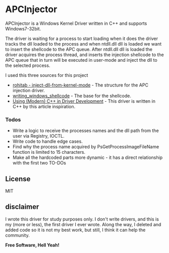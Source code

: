 # APCInjector

APCInjector is a Windows Kernel Driver written in C++ and supports Windows7-32bit.

The driver is waiting for a process to start loading when it does the driver tracks the dll loaded to the process and when ntdll.dll dll is loaded we want to insert the shellcode to the APC queue. 
After ntdll.dll dll is loaded the driver acquires the process thread, and inserts the injection shellcode to the APC queue that in turn will be executed in user-mode and inject the dll to the selected process.

I used this three sources for this project

* [rohitab - inject-dll-from-kernel-mode] - The structure for the APC injection driver.
* [writing_windows_shellcode] - The base for the shellcode.
* [Using (Modern) C++ in Driver Development] - This driver is written in C++ by this article inspiration.

### Todos

 - Write a logic to receive the processes names and the dll path from the user via Registry, IOCTL.
 - Write code to handle edge cases.
 - Find why the process name acquired by PsGetProcessImageFileName function is limited to 15 characters.
 - Make all the hardcoded parts more dynamic - it has a direct relationship with the first two TO-DOs

License
----

MIT

## disclaimer
I wrote this driver for study purposes only. 
I don't write drivers, and this is my (more or less), the first driver I ever wrote. 
Along the way, I deleted and added code so it is not my best work, but still, I think it can help the community.

**Free Software, Hell Yeah!**


   [rohitab - inject-dll-from-kernel-mode]: <https://www.rohitab.com/discuss/topic/40737-inject-dll-from-kernel-mode/>
   [writing_windows_shellcode]: <https://idafchev.github.io/exploit/2017/09/26/writing_windows_shellcode.html>
   [Using (Modern) C++ in Driver Development]: <http://blogs.microsoft.co.il/pavely/2016/11/30/using-modern-c-in-driver-development/>
